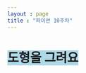 ```yaml
---
layout : page
title : "파이썬 10주차"
---
```

# <span style='background-color:lightblue;'> 도형을 그려요 </span>
